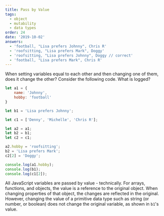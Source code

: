 ```yaml
---
title: Pass by Value
tags:
  - object
  - mutability
  - data types
order: 24
date: '2019-10-02'
answers:
  - 'football, "Lisa prefers Johnny", Chris R'
  - 'roofsitting, "Lisa prefers Mark", Doggy'
  - 'roofsitting, "Lisa prefers Johnny", Doggy // correct'
  - 'football, "Lisa prefers Mark", Chris R'
---
```


When setting variables equal to each other and then changing one of them, does it change the other? Consider the following code. What is logged?

```javascript
let a1 = {
    name: 'Johnny',
    hobby: 'football'
}

let b1 = 'Lisa prefers Johnny';

let c1 = ['Denny', 'Michelle', 'Chris R'];

let a2 = a1;
let b2 = b1;
let c2 = c1;

a2.hobby = 'roofsitting';
b2 = 'Lisa prefers Mark';
c2[2] = 'Doggy';

console.log(a1.hobby);
console.log(b1);
console.log(c1[2]);
```

<!-- explanation -->

All JavaScript variables are passed by value - technically. For arrays, functions, and objects, the value is a reference to the original object. When changing properties of that object, the changes are reflected in the original. However, changing the value of a primitive data type such as string (or number, or boolean) does not change the original variable, as shown in `b1`'s value.
